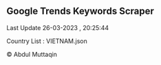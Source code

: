 

## Google Trends Keywords Scraper 
 
Last Update 26-03-2023 , 20:25:44

Country List :
VIETNAM.json



© Abdul Muttaqin 
